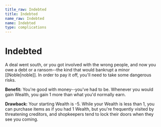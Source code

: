```yaml
---
title_raw: Indebted
title: Indebted
name_raw: Indebted
name: Indebted
type: complications
---
```


# Indebted

A deal went south, or you got involved with the wrong people, and now you owe a debt or a ransom--the kind that would bankrupt a minor [[Noble|noble]]. In order to pay it off, you'll need to take some dangerous risks.

**Benefit:** You're good with money--you've had to be. Whenever you would gain Wealth, you gain 1 more than what you'd normally earn.

**Drawback:** Your starting Wealth is -5. While your Wealth is less than 1, you can purchase items as if you had 1 Wealth, but you're frequently visited by threatening creditors, and shopkeepers tend to lock their doors when they see you coming.
